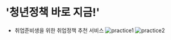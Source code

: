 # '청년정책 바로 지금!'
- 취업준비생을 위한 취업정책 추천 서비스
![practice1](https://user-images.githubusercontent.com/63590906/158762239-12043f63-9360-44e9-a75d-5935ccfea3fa.gif)
![practice2](https://user-images.githubusercontent.com/63590906/158762243-58763c5a-73cc-405f-9e3e-28fe12891afd.gif)
